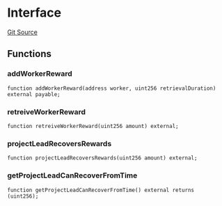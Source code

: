 # Interface

[Git Source](https://github.com/TruCol/Decentralised-Saas-Investment-Protocol/blob/261eef1ab2997c2de78fe153ea0697c80fbc509d/src/WorkerGetReward.sol)

## Functions

### addWorkerReward

```solidity
function addWorkerReward(address worker, uint256 retrievalDuration) external payable;
```

### retreiveWorkerReward

```solidity
function retreiveWorkerReward(uint256 amount) external;
```

### projectLeadRecoversRewards

```solidity
function projectLeadRecoversRewards(uint256 amount) external;
```

### getProjectLeadCanRecoverFromTime

```solidity
function getProjectLeadCanRecoverFromTime() external returns (uint256);
```
